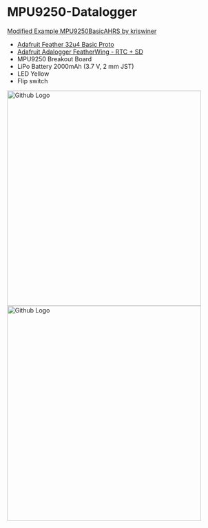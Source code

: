 # MPU9250-Datalogger
[Modified Example MPU9250BasicAHRS by kriswiner](https://github.com/kriswiner/MPU9250/blob/master/MPU9250BasicAHRS.ino)


- [Adafruit Feather 32u4 Basic Proto](https://www.adafruit.com/product/2771)
- [Adafruit Adalogger FeatherWing - RTC + SD](https://www.adafruit.com/product/2922)
- MPU9250 Breakout Board
- LiPo Battery 2000mAh (3.7 V, 2 mm JST)
- LED Yellow
- Flip switch

<img src="https://github.com/wdpckr92/MPU9250-Datalogger/blob/master/IMG_20200327_175819.jpg" width="450" height="500" title="Github Logo"><img src="https://github.com/wdpckr92/MPU9250-Datalogger/blob/master/IMG_20200327_175925.jpg" width="450" height="500" title="Github Logo">



